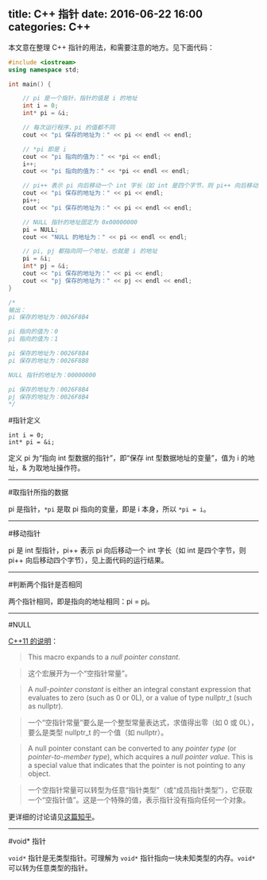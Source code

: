 title: C++ 指针
date: 2016-06-22 16:00
categories: C++
---

本文意在整理 C++ 指针的用法，和需要注意的地方。见下面代码：

<!--- more --->

```cpp
#include <iostream>
using namespace std;

int main() {

    // pi 是一个指针，指针的值是 i 的地址
    int i = 0;
    int* pi = &i;

    // 每次运行程序，pi 的值都不同
    cout << "pi 保存的地址为：" << pi << endl << endl;

    // *pi 即是 i
    cout << "pi 指向的值为：" << *pi << endl;
    i++;
    cout << "pi 指向的值为：" << *pi << endl << endl;

    // pi++ 表示 pi 向后移动一个 int 字长（如 int 是四个字节，则 pi++ 向后移动四个字节）
    cout << "pi 保存的地址为：" << pi << endl;
    pi++;
    cout << "pi 保存的地址为：" << pi << endl << endl;

    // NULL 指针的地址固定为 0x00000000
    pi = NULL;
    cout << "NULL 的地址为：" << pi << endl << endl;

    // pi, pj 都指向同一个地址，也就是 i 的地址
    pi = &i;
    int* pj = &i;
    cout << "pi 保存的地址为：" << pi << endl;
    cout << "pj 保存的地址为：" << pj << endl << endl;
}

/*
输出：
pi 保存的地址为：0026F8B4

pi 指向的值为：0
pi 指向的值为：1

pi 保存的地址为：0026F8B4
pi 保存的地址为：0026F8B8

NULL 指针的地址为：00000000

pi 保存的地址为：0026F8B4
pj 保存的地址为：0026F8B4
*/
```

#指针定义

    int i = 0;
    int* pi = &i;

定义 pi 为“指向 int 型数据的指针”，即“保存 int 型数据地址的变量”，值为 i 的地址，& 为取地址操作符。

---

#取指针所指的数据

pi 是指针，`*pi` 是取 pi 指向的变量，即是 i 本身，所以 `*pi = i`。

---

#移动指针

pi 是 int 型指针，pi++ 表示 pi 向后移动一个 int 字长（如 int 是四个字节，则 pi++ 向后移动四个字节），见上面代码的运行结果。

---

#判断两个指针是否相同

两个指针相同，即是指向的地址相同：pi = pj。

---

#NULL

[C++11 的说明](http://www.cplusplus.com/reference/cstring/NULL/)：

> This macro expands to a *null pointer constant*.

> 这个宏展开为一个“空指针常量”。

> A *null-pointer constant* is either an integral constant expression that evaluates to zero (such as 0 or 0L), or a value of type nullptr_t (such as nullptr).

> 一个“空指针常量”要么是一个整型常量表达式，求值得出零（如 0 或 0L），要么是类型 nullptr_t 的一个值（如 nullptr）。

> A null pointer constant can be converted to any *pointer type* (or *pointer-to-member type*), which acquires a *null pointer value*. This is a special value that indicates that the pointer is not pointing to any object.

> 一个空指针常量可以转型为任意“指针类型”（或“成员指针类型”），它获取一个“空指针值”。这是一个特殊的值，表示指针没有指向任何一个对象。

更详细的讨论请见[这篇知乎](https://www.zhihu.com/question/22203461)。

---

#void* 指针

`void*` 指针是无类型指针。可理解为 `void*` 指针指向一块未知类型的内存。`void*` 可以转为任意类型的指针。
